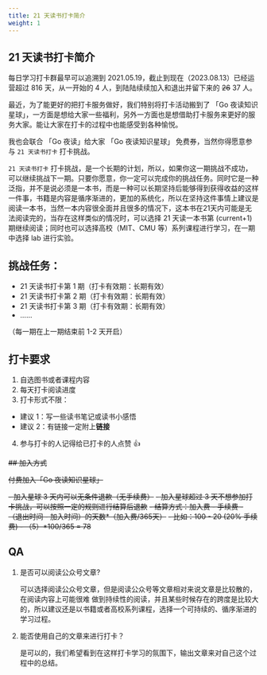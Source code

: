```yaml
---
title: 21 天读书打卡简介
weight: 1
---
```


## 21 天读书打卡简介

每日学习打卡群最早可以追溯到 2021.05.19，截止到现在（2023.08.13）已经运营超过 816 天，从一开始的 4 人，到陆陆续续加入和退出并留下来的 ~~26~~ 37 人。

最近，为了能更好的把打卡服务做好，我们特别将打卡活动搬到了 「Go 夜读知识星球」，一方面是想给大家一些福利，另外一方面也是想借助打卡服务来更好的服务大家。能让大家在打卡的过程中也能感受到各种愉悦。

我也会联合 「Go 夜读」给大家 「Go 夜读知识星球」 免费券，当然你得愿意参与 `21 天读书打卡` 打卡挑战。

`21 天读书打卡` 打卡挑战，是一个长期的计划，所以，如果你这一期挑战不成功，可以继续挑战下一期。只要你愿意，你一定可以完成你的挑战任务。同时它是一种泛指，并不是说必须是一本书，而是一种可以长期坚持后能够得到获得收益的这样一件事，书籍是内容是循序渐进的，更加的系统化，所以在坚持这件事情上建议是阅读一本书，当然一本内容很全面并且很多的情况下，这本书在21天内可能是无法阅读完的，当存在这样类似的情况时，可以选择 21 天读一本书第 (current+1)期继续阅读；同时也可以选择高校（MIT、CMU 等）系列课程进行学习，在一期中选择 lab 进行实验。

## 挑战任务：

- 21 天读书打卡第 1 期（打卡有效期：长期有效）
- 21 天读书打卡第 2 期（打卡有效期：长期有效）
- 21 天读书打卡第 3 期（打卡有效期：长期有效）
- ......

（每一期在上一期结束前 1-2 天开启）

## 打卡要求

1. 自选图书或者课程内容
2. 每天打卡阅读进度
3. 打卡形式不限：
  - 建议 1：写一些读书笔记或读书小感悟
  - 建议 2：有链接一定附上**链接**
4. 参与打卡的人记得给已打卡的人点赞 👍


~~## 加入方式~~

~~付费加入「Go 夜读知识星球」~~

~~- 加入星球 3 天内可以无条件退款（无手续费）~~
~~- 加入星球超过 3 天不想参加打卡挑战，可以按照一定的规则进行结算后退款~~
  ~~- 结算方式：加入费 - 手续费 - （退出时间 - 加入时间）的天数\*（加入费/365天）~~
  ~~- 比如：100 - 20 (20% 手续费) - （5）\*100/365 = 78~~

## QA

1. 是否可以阅读公众号文章?

   可以选择阅读公众号文章，但是阅读公众号等文章相对来说文章是比较散的，在阅读内容上可能很难   做到持续性的阅读，并且某些时候存在的跨度是比较大的，所以建议还是以书籍或者高校系列课程，选择一个可持续的、循序渐进的学习过程。

2. 能否使用自己的文章来进行打卡？

   是可以的，我们希望看到在这样打卡学习的氛围下，输出文章来对自己这个过程中的总结。
